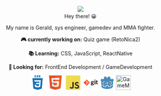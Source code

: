 <div id="header" align="center">
  <img src="https://c.tenor.com/NwY5ppxLs_oAAAAd/kitten-keybo.gif" width="100"/>
</div>

<div align="center">
Hey there! 😀

My name is Gerald, sys engineer, gamedev and MMA fighter.
  
  <b>🎮 currently working on:</b> Quiz game (RetoNica2)
  
  <b>📚 Learning:</b> CSS, JavaScript, ReactNative
  
  <b>👀 Looking for:</b> FrontEnd Development / GameDevelopment
  
  <div>
  <img src="https://github.com/devicons/devicon/blob/master/icons/css3/css3-plain-wordmark.svg"  title="CSS3" alt="CSS" width="40" height="40"/>&nbsp;
  <img src="https://github.com/devicons/devicon/blob/master/icons/html5/html5-original.svg" title="HTML5" alt="HTML" width="40" height="40"/>&nbsp;
  <img src="https://github.com/devicons/devicon/blob/master/icons/javascript/javascript-original.svg" title="JavaScript" alt="JavaScript" width="40" height="40"/>&nbsp;
  <img src="https://github.com/devicons/devicon/blob/master/icons/git/git-original-wordmark.svg" title="Git" **alt="Git" width="40" height="40"/>
  <img src="https://github.com/devicons/devicon/blob/master/icons/godot/godot-original.svg" title="Godot" **alt="Godot" width="40" height="40"/>
  <img src="https://www.svgrepo.com/show/331267/yoyo-games.svg" title="GameMaker" **alt="GameMaker" width="40" height="40"/>
</div>
  
</div>
